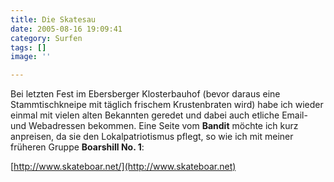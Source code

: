 ```yaml
---
title: Die Skatesau
date: 2005-08-16 19:09:41
category: Surfen
tags: []
image: ''

---
```


Bei letzten Fest im Ebersberger Klosterbauhof (bevor daraus eine Stammtischkneipe mit täglich frischem Krustenbraten wird) habe ich wieder einmal mit vielen alten Bekannten geredet und dabei auch etliche Email- und Webadressen bekommen. Eine Seite vom **Bandit** möchte ich kurz anpreisen, da sie den Lokalpatriotismus pflegt, so wie ich mit meiner früheren Gruppe **Boarshill No. 1**:  

  

[http://www.skateboar.net/](http://www.skateboar.net)
